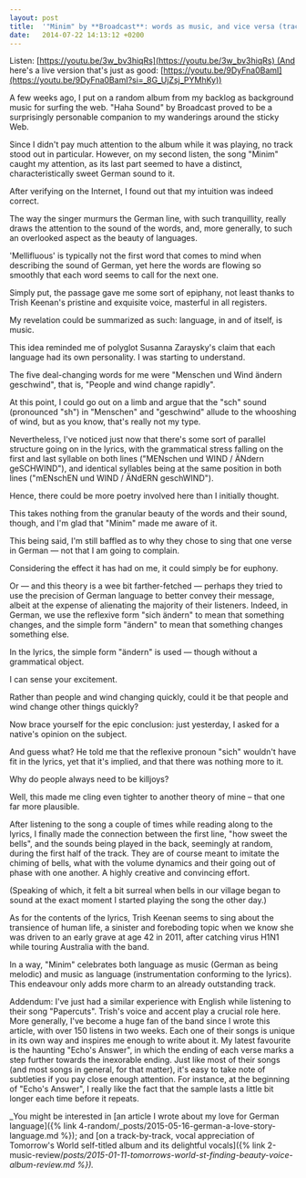 ```yaml
---
layout: post
title:  '"Minim" by **Broadcast**: words as music, and vice versa (track review)'
date:   2014-07-22 14:13:12 +0200
---
```


Listen: [https://youtu.be/3w_bv3hiqRs](https://youtu.be/3w_bv3hiqRs) (And here's a live version that's just as good: [https://youtu.be/9DyFna0BamI](https://youtu.be/9DyFna0BamI?si=_8G_UjZsj_PYMhKy))

A few weeks ago, I put on a random album from my backlog as background music for surfing the web. "Haha Sound" by Broadcast proved to be a surprisingly personable companion to my wanderings around the sticky Web.

Since I didn't pay much attention to the album while it was playing, no track stood out in particular. However, on my second listen, the song "Minim" caught my attention, as its last part seemed to have a distinct, characteristically sweet German sound to it.

After verifying on the Internet, I found out that my intuition was indeed correct.

The way the singer murmurs the German line, with such tranquillity, really draws the attention to the sound of the words, and, more generally, to such an overlooked aspect as the beauty of languages.

'Mellifluous' is typically not the first word that comes to mind when describing the sound of German, yet here the words are flowing so smoothly that each word seems to call for the next one.

Simply put, the passage gave me some sort of epiphany, not least thanks to Trish Keenan's pristine and exquisite voice, masterful in all registers.

My revelation could be summarized as such: language, in and of itself, is music.

This idea reminded me of polyglot Susanna Zaraysky's claim that each language had its own personality. I was starting to understand.

The five deal-changing words for me were "Menschen und Wind ändern geschwind", that is, "People and wind change rapidly".

At this point, I could go out on a limb and argue that the "sch" sound (pronounced "sh") in "Menschen" and "geschwind" allude to the whooshing of wind, but as you know, that's really not my type.

Nevertheless, I've noticed just now that there's some sort of parallel structure going on in the lyrics, with the grammatical stress falling on the first and last syllable on both lines ("MENschen und WIND / ÄNdern geSCHWIND"), and identical syllables being at the same position in both lines ("mENschEN und WIND / ÄNdERN geschWIND").

Hence, there could be more poetry involved here than I initially thought.

This takes nothing from the granular beauty of the words and their sound, though, and I'm glad that "Minim" made me aware of it.

This being said, I'm still baffled as to why they chose to sing that one verse in German — not that I am going to complain.

Considering the effect it has had on me, it could simply be for euphony.

Or — and this theory is a wee bit farther-fetched — perhaps they tried to use the precision of German language to better convey their message, albeit at the expense of alienating the majority of their listeners. Indeed, in German, we use the reflexive form "sich ändern" to mean that something changes, and the simple form "ändern" to mean that something changes something else.

In the lyrics, the simple form "ändern" is used — though without a grammatical object.

I can sense your excitement.

Rather than people and wind changing quickly, could it be that people and wind change other things quickly?

Now brace yourself for the epic conclusion: just yesterday, I asked for a native's opinion on the subject.

And guess what? He told me that the reflexive pronoun "sich" wouldn't have fit in the lyrics, yet that it's implied, and that there was nothing more to it.

Why do people always need to be killjoys?

Well, this made me cling even tighter to another theory of mine – that one far more plausible.

After listening to the song a couple of times while reading along to the lyrics, I finally made the connection between the first line, "how sweet the bells", and the sounds being played in the back, seemingly at random, during the first half of the track. They are of course meant to imitate the chiming of bells, what with the volume dynamics and their going out of phase with one another. A highly creative and convincing effort.

(Speaking of which, it felt a bit surreal when bells in our village began to sound at the exact moment I started playing the song the other day.)

As for the contents of the lyrics, Trish Keenan seems to sing about the transience of human life, a sinister and foreboding topic when we know she was driven to an early grave at age 42 in 2011, after catching virus H1N1 while touring Australia with the band.

In a way, "Minim" celebrates both language as music (German as being melodic) and music as language (instrumentation conforming to the lyrics). This endeavour only adds more charm to an already outstanding track.

Addendum: I've just had a similar experience with English while listening to their song "Papercuts". Trish's voice and accent play a crucial role here. More generally, I've become a huge fan of the band since I wrote this article, with over 150 listens in two weeks. Each one of their songs is unique in its own way and inspires me enough to write about it. My latest favourite is the haunting "Echo's Answer", in which the ending of each verse marks a step further towards the inexorable ending. Just like most of their songs (and most songs in general, for that matter), it's easy to take note of subtleties if you pay close enough attention. For instance, at the beginning of "Echo's Answer", I really like the fact that the sample lasts a little bit longer each time before it repeats.

_You might be interested in [an article I wrote about my love for German language]({% link 4-random/_posts/2015-05-16-german-a-love-story-language.md %}); and [on a track-by-track, vocal appreciation of Tomorrow's World self-titled album and its delightful vocals]({% link 2-music-review/_posts/2015-01-11-tomorrows-world-st-finding-beauty-voice-album-review.md %})._